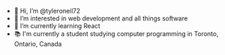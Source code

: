 - 👋 Hi, I’m @tyleroneil72
- 👀 I’m interested in web development and all things software
- 🌱 I’m currently learning React
- 📚 I'm currently a student studying computer programming in Toronto, Ontario, Canada
<!---
tyleroneil72/tyleroneil72 is a ✨ special ✨ repository because its `README.md` (this file) appears on your GitHub profile.
You can click the Preview link to take a look at your changes.
--->
